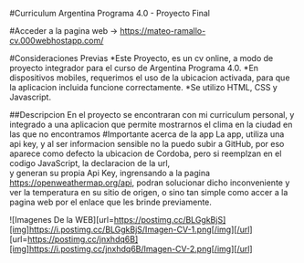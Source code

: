 #Curriculum Argentina Programa 4.0 - Proyecto Final

#Acceder a la pagina web -> https://mateo-ramallo-cv.000webhostapp.com/

#Consideraciones Previas
*Este Proyecto, es un cv online, a modo de proyecto integrador para el curso de Argentina Programa 4.0.
*En dispositivos mobiles, requerimos el uso de la ubicacion activada, para que la aplicacion incluida funcione correctamente.
*Se utilizo HTML, CSS y Javascript.

##Descripcion
En el proyecto se encontraran con mi curriculum personal, y integrado a una aplicacion que permite mostrarnos el clima en la ciudad en las que no encontramos
#Importante acerca de la app
La app, utiliza una api key, y al ser informacion sensible no la puedo subir a GitHub, por eso aparece como defecto la ubicacion de Cordoba, pero si reemplzan en el codigo JavaScript, la declaracion de la url,<br>
y generan su propia Api Key, ingrensando a la pagina https://openweathermap.org/api, podran solucionar dicho inconveniente y ver la temperatura en su sitio de origen, o sino tan simple como accer a la pagina web por el enlace que les brinde previamente.

![Imagenes De la WEB][url=https://postimg.cc/BLGgkBjS][img]https://i.postimg.cc/BLGgkBjS/Imagen-CV-1.png[/img][/url]
[url=https://postimg.cc/jnxhdq6B][img]https://i.postimg.cc/jnxhdq6B/Imagen-CV-2.png[/img][/url]
